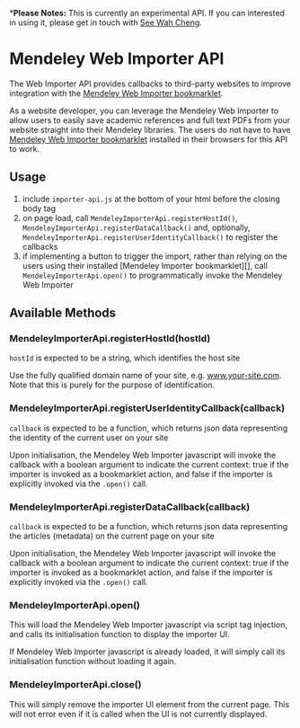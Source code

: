 *__Please Notes:__ This is currently an experimental API. If you can interested in using it, please get in touch with [See Wah Cheng][].

# Mendeley Web Importer API

The Web Importer API provides callbacks to third-party websites to improve integration with the [Mendeley Web Importer bookmarklet][].

As a website developer, you can leverage the Mendeley Web Importer to allow users to easily save academic references and full text PDFs from your website straight into their Mendeley libraries. The users do not have to have [Mendeley Web Importer bookmarklet][] installed in their browsers for this API to work.

## Usage

 1. include `importer-api.js` at the bottom of your html before the closing body tag
 2. on page load, call `MendeleyImporterApi.registerHostId()`, `MendeleyImporterApi.registerDataCallback()` and, optionally, `MendeleyImporterApi.registerUserIdentityCallback()` to register the callbacks
 3. if implementing a button to trigger the import, rather than relying on the users using their installed [Mendeley Importer bookmarklet][], call `MendeleyImporterApi.open()` to programmatically invoke the Mendeley Web Importer

## Available Methods

### MendeleyImporterApi.registerHostId(hostId) ###

`hostId` is expected to be a string, which identifies the host site

Use the fully qualified domain name of your site, e.g. www.your-site.com. Note that this is purely for the purpose of identification.

### MendeleyImporterApi.registerUserIdentityCallback(callback) ###

`callback` is expected to be a function, which returns json data representing the identity of the current user on your site

Upon initialisation, the Mendeley Web Importer javascript will invoke the callback with a boolean argument to indicate the current context: true if the importer is invoked as a bookmarklet action, and false if the importer is explicitly invoked via the `.open()` call.

### MendeleyImporterApi.registerDataCallback(callback) ###

`callback` is expected to be a function, which returns json data representing the articles (metadata) on the current page on your site

Upon initialisation, the Mendeley Web Importer javascript will invoke the callback with a boolean argument to indicate the current context: true if the importer is invoked as a bookmarklet action, and false if the importer is explicitly invoked via the `.open()` call.

### MendeleyImporterApi.open() ###

This will load the Mendeley Web Importer javascript via script tag injection, and calls its initialisation function to display the importer UI.

If Mendeley Web Importer javascript is already loaded, it will simply call its initialisation function without loading it again.

### MendeleyImporterApi.close() ###

This will simply remove the importer UI element from the current page. This will not error even if it is called when the UI is not currently displayed.


[Mendeley Web Importer bookmarklet]:http://www.mendeley.com/import/
[See Wah Cheng]:http://www.mendeley.com/profiles/see-wah-cheng/

